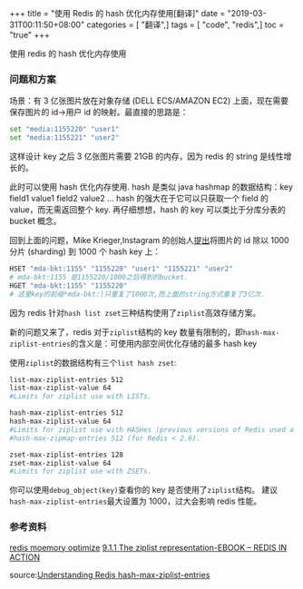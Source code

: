 +++
title = "使用 Redis 的 hash 优化内存使用[翻译]"
date = "2019-03-31T00:11:50+08:00"
categories = [ "翻译",]
tags = [ "code", "redis",]
toc = "true"
+++


使用 redis 的 hash 优化内存使用

### 问题和方案
场景：有 3 亿张图片放在对象存储 (DELL ECS/AMAZON EC2) 上面，现在需要保存图片的 id->用户 id 的映射。最直接的思路是：
```bash
set "media:1155220" "user1"
set "media:1155221" "user2"
```
这样设计 key 之后 3 亿张图片需要 21GB 的内存，因为 redis 的 string 是线性增长的。

<!--more-->

此时可以使用 hash 优化内存使用. hash 是类似 java hashmap 的数据结构：key field1 value1 field2 value2 ...
hash 的强大在于它可以只获取一个 field 的 value，而无需返回整个 key.
再仔细想想，hash 的 key 可以类比于分库分表的 bucket 概念。

回到上面的问题，Mike Krieger,Instagram 的创始人[提出](https://engineering.instagram.com/storing-hundreds-of-millions-of-simple-key-value-pairs-in-redis-1091ae80f74c)将图片的 id 除以 1000 分片 (sharding) 到 1000 个 hash key 上：

```bash
HSET "mda-bkt:1155" "1155220" "user1" "1155221" "user2"
# mda-bkt:1155 是1155220/1000之后得到的bucket.
HGET "mda-bkt:1155" "1155220"
# 这里key的前缀*mda-bkt:)只重复了1000次,而上面的string方式重复了3亿次.
```
因为 redis 针对`hash list zset`三种结构使用了`ziplist`高效存储方案。

新的问题又来了，redis 对于`ziplist`结构的 key 数量有限制的，即`hash-max-ziplist-entries`的含义是：可使用内部空间优化存储的最多 hash key

使用`ziplist`的数据结构有三个`list hash zset`:
```bash
list-max-ziplist-entries 512
list-max-ziplist-value 64
#Limits for ziplist use with LISTs.

hash-max-ziplist-entries 512
hash-max-ziplist-value 64
#Limits for ziplist use with HASHes (previous versions of Redis used a different name and encoding for this)
#hash-max-zipmap-entries 512 (for Redis < 2.6).

zset-max-ziplist-entries 128
zset-max-ziplist-value 64
#Limits for ziplist use with ZSETs.
```
你可以使用`debug_object(key)`查看你的 key 是否使用了`ziplist`结构。
建议`hash-max-ziplist-entries`最大设置为 1000，过大会影响 redis 性能。

### 参考资料
[redis moemory optimize](https://redis.io/topics/memory-optimization)
[9.1.1 The ziplist representation-EBOOK – REDIS IN ACTION](https://redislabs.com/ebook/part-2-core-concepts/01chapter-9-reducing-memory-use/9-1-short-structures/9-1-1-the-ziplist-representation/)

source:[Understanding Redis hash-max-ziplist-entries](https://www.peterbe.com/plog/understanding-redis-hash-max-ziplist-entries)
